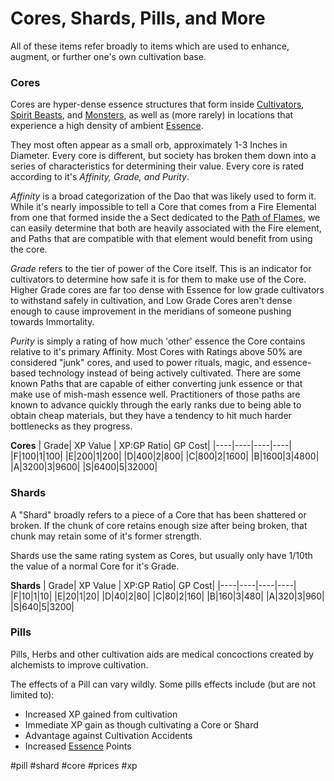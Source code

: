 # Cores, Shards, Pills, and More

All of these items refer broadly to items which are used to enhance, augment, or further one's own cultivation base.


### Cores
Cores are hyper-dense essence structures that form inside [Cultivators](Cultivators.md), [Spirit Beasts](Spirit%20Beasts.md), and [Monsters](Monsters.md), as well as (more rarely) in locations that experience a high density of ambient [Essence](Essence.md). 

They most often appear as a small orb, approximately 1-3 Inches in Diameter. Every core is different, but society has broken them down into a series of characteristics for determining their value. Every core is rated according to it's *Affinity, Grade, and Purity*.

*Affinity* is a broad categorization of the Dao that was likely used to form it. While it's nearly impossible to tell a Core that comes from a Fire Elemental from one that formed inside the a Sect dedicated to the [Path of Flames](Path%20of%20Flames.md), we can easily determine that both are heavily associated with the Fire element, and Paths that are compatible with that element would benefit from using the core.

*Grade* refers to the tier of power of the Core itself. This is an indicator for cultivators to determine how safe it is for them to make use of the Core. Higher Grade cores are far too dense with Essence for low grade cultivators to withstand safely in cultivation, and Low Grade Cores aren't dense enough to cause improvement in the meridians of someone pushing towards Immortality.

*Purity* is simply a rating of how much 'other' essence the Core contains relative to it's primary Affinity. Most Cores with Ratings above 50% are considered "junk" cores, and used to power rituals, magic, and essence-based technology instead of being actively cultivated. There are some known Paths that are capable of either converting junk essence or that make use of mish-mash essence well. Practitioners of those paths are known to advance quickly through the early ranks due to being able to obtain cheap materials, but they have a tendency to hit much harder bottlenecks as they progress.

**Cores**
| Grade| XP Value | XP:GP Ratio| GP Cost|
|----|----|----|----|
|F|100|1|100|
|E|200|1|200|
|D|400|2|800|
|C|800|2|1600|
|B|1600|3|4800|
|A|3200|3|9600|
|S|6400|5|32000|


### Shards 
A "Shard" broadly refers to a piece of a Core that has been shattered or broken. If the chunk of core retains enough size after being broken, that chunk may retain some of it's former strength.

Shards use the same rating system as Cores, but usually only have 1/10th the value of a normal Core for it's Grade.

**Shards**
| Grade| XP Value | XP:GP Ratio| GP Cost|
|----|----|----|----|
|F|10|1|10|
|E|20|1|20|
|D|40|2|80|
|C|80|2|160|
|B|160|3|480|
|A|320|3|960|
|S|640|5|3200|


### Pills

Pills, Herbs and other cultivation aids are medical concoctions created by alchemists to improve cultivation.

The effects of a Pill can vary wildly. Some pills effects include (but are not limited to):
- Increased XP gained from cultivation
- Immediate XP gain as though cultivating a Core or Shard
- Advantage against Cultivation Accidents
- Increased [Essence](Essence.md) Points


#pill 
#shard 
#core 
#prices
#xp 
